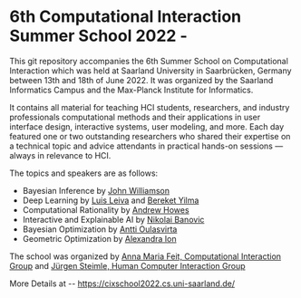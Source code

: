 # 6th Computational Interaction Summer School 2022 - 

This git repository accompanies the 6th Summer School on Computational Interaction which was held at Saarland University in Saarbrücken, Germany between 13th and 18th of June 2022. It was organized by the Saarland Informatics Campus and the Max-Planck Institute for Informatics.

It contains all material for teaching HCI students, researchers, and industry professionals computational methods and their applications in user interface design, interactive systems, user modeling, and more. Each day featured one or two outstanding researchers who shared their expertise on a technical topic and advice attendants in practical hands-on sessions — always in relevance to HCI.

The topics and speakers are as follows: 
- Bayesian Inference by [John Williamson](https://www.johnhw.com/)
- Deep Learning by [Luis Leiva](https://luis.leiva.name/) and [Bereket Yilma](https://bekyilma.github.io/)
- Computational Rationality by [Andrew Howes](https://www.cs.bham.ac.uk/~howesa/)
- Interactive and Explainable AI by [Nikolai Banovic](http://www.nikolabanovic.net/)
- Bayesian Optimization by [Antti Oulasvirta](https://userinterfaces.aalto.fi/)
- Geometric Optimization by [Alexandra Ion](https://interactive-structures.org/)


The school was organized by 
[Anna Maria Feit, Computational Interaction Group](https://cix.cs.uni-saarland.de/)
and
[Jürgen Steimle, Human Computer Interaction Group](https://hci.cs.uni-saarland.de/)

More Details at -- 
https://cixschool2022.cs.uni-saarland.de/
